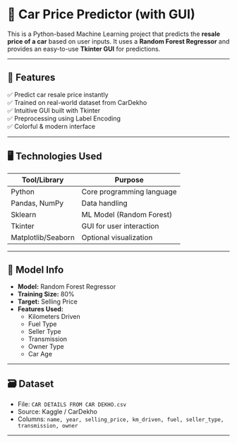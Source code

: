 # 🚗 Car Price Predictor (with GUI)

This is a Python-based Machine Learning project that predicts the **resale price of a car** based on user inputs. It uses a **Random Forest Regressor** and provides an easy-to-use **Tkinter GUI** for predictions.

---

## 📌 Features

✅ Predict car resale price instantly  
✅ Trained on real-world dataset from CarDekho  
✅ Intuitive GUI built with Tkinter  
✅ Preprocessing using Label Encoding  
✅ Colorful & modern interface  

---

## 🖥 Technologies Used

| Tool/Library     | Purpose                     |
|------------------|-----------------------------|
| Python           | Core programming language   |
| Pandas, NumPy    | Data handling               |
| Sklearn          | ML Model (Random Forest)    |
| Tkinter          | GUI for user interaction    |
| Matplotlib/Seaborn | Optional visualization     |

---

## 🧠 Model Info

- **Model:** Random Forest Regressor  
- **Training Size:** 80%  
- **Target:** Selling Price  
- **Features Used:**  
  - Kilometers Driven  
  - Fuel Type  
  - Seller Type  
  - Transmission  
  - Owner Type  
  - Car Age  

---

## 🗃 Dataset

- File: `CAR DETAILS FROM CAR DEKHO.csv`  
- Source: Kaggle / CarDekho  
- Columns: `name, year, selling_price, km_driven, fuel, seller_type, transmission, owner`

---
